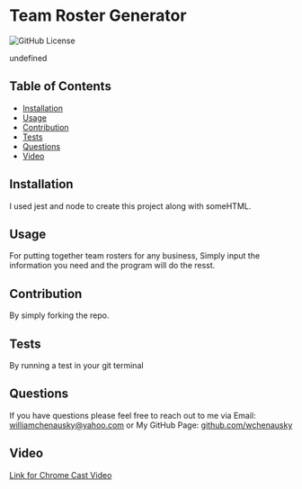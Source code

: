 
# Team Roster Generator
  ![GitHub License](https://img.shields.io/badge/license-MIT-blue.svg) <br>


  undefined

  ## Table of Contents
  * [Installation](#Installation)
  * [Usage](#usage)
  * [Contribution](#Contribution)
  * [Tests](#Tests)
  * [Questions](#Questions)
  * [Video](#Video)

  ## Installation
  I used jest and node to create this project along with someHTML.

  ## Usage
  For putting together team rosters for any business, Simply input the information you need and the program will do the resst.

  ## Contribution
  By simply forking the repo.

  ## Tests
  By running a test in your git terminal

  ## Questions
  If you have questions please feel free to reach out to me via
  Email: [williamchenausky@yahoo.com](williamchenausky@yahoo.com)
  or
  My GitHub Page: [github.com/wchenausky](github.com/wchenausky)
  
  ## Video

  [Link for Chrome Cast Video](https://drive.google.com/file/d/1bCvC0NzSKi1uP00xSLWlYpkHFVo8xIoi/view)

